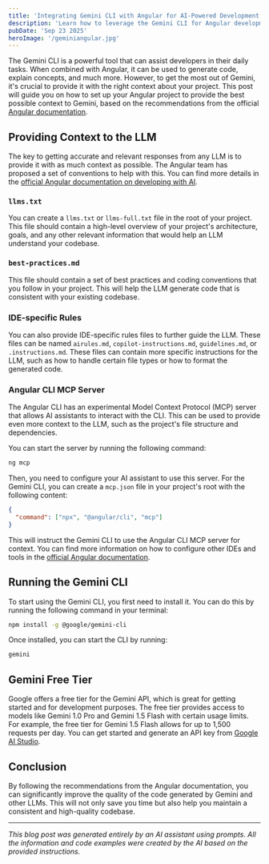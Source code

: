 ```yaml
---
title: 'Integrating Gemini CLI with Angular for AI-Powered Development'
description: 'Learn how to leverage the Gemini CLI for Angular development by providing optimal context for the LLM.'
pubDate: 'Sep 23 2025'
heroImage: '/geminiangular.jpg'
---
```


The Gemini CLI is a powerful tool that can assist developers in their daily tasks. When combined with Angular, it can be used to generate code, explain concepts, and much more. However, to get the most out of Gemini, it's crucial to provide it with the right context about your project. This post will guide you on how to set up your Angular project to provide the best possible context to Gemini, based on the recommendations from the official [Angular documentation](https://angular.dev/ai/develop-with-ai).

## Providing Context to the LLM

The key to getting accurate and relevant responses from any LLM is to provide it with as much context as possible. The Angular team has proposed a set of conventions to help with this. You can find more details in the [official Angular documentation on developing with AI](https://angular.dev/ai/develop-with-ai).

### `llms.txt`

You can create a `llms.txt` or `llms-full.txt` file in the root of your project. This file should contain a high-level overview of your project's architecture, goals, and any other relevant information that would help an LLM understand your codebase.

### `best-practices.md`

This file should contain a set of best practices and coding conventions that you follow in your project. This will help the LLM generate code that is consistent with your existing codebase.

### IDE-specific Rules

You can also provide IDE-specific rules files to further guide the LLM. These files can be named `airules.md`, `copilot-instructions.md`, `guidelines.md`, or `.instructions.md`. These files can contain more specific instructions for the LLM, such as how to handle certain file types or how to format the generated code.

### Angular CLI MCP Server

The Angular CLI has an experimental Model Context Protocol (MCP) server that allows AI assistants to interact with the CLI. This can be used to provide even more context to the LLM, such as the project's file structure and dependencies. 

You can start the server by running the following command:

```bash
ng mcp
```

Then, you need to configure your AI assistant to use this server. For the Gemini CLI, you can create a `mcp.json` file in your project's root with the following content:

```json
{
  "command": ["npx", "@angular/cli", "mcp"]
}
```

This will instruct the Gemini CLI to use the Angular CLI MCP server for context. You can find more information on how to configure other IDEs and tools in the [official Angular documentation](https://angular.dev/ai/mcp).

## Running the Gemini CLI

To start using the Gemini CLI, you first need to install it. You can do this by running the following command in your terminal:

```bash
npm install -g @google/gemini-cli
```

Once installed, you can start the CLI by running:

```bash
gemini
```

## Gemini Free Tier

Google offers a free tier for the Gemini API, which is great for getting started and for development purposes. The free tier provides access to models like Gemini 1.0 Pro and Gemini 1.5 Flash with certain usage limits. For example, the free tier for Gemini 1.5 Flash allows for up to 1,500 requests per day. You can get started and generate an API key from [Google AI Studio](https://aistudio.google.com/).

## Conclusion

By following the recommendations from the Angular documentation, you can significantly improve the quality of the code generated by Gemini and other LLMs. This will not only save you time but also help you maintain a consistent and high-quality codebase.

---

*This blog post was generated entirely by an AI assistant using prompts. All the information and code examples were created by the AI based on the provided instructions.*
